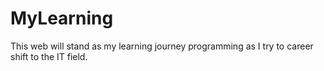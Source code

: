 # MyLearning
This web will stand as my learning journey programming as I try to career shift to the IT field.
